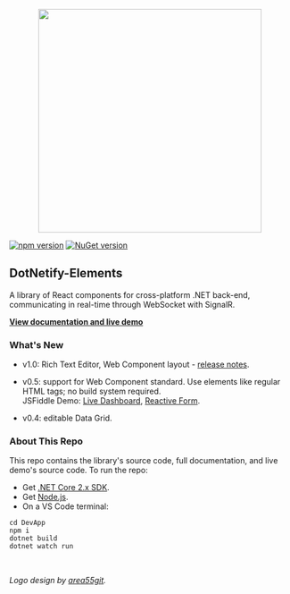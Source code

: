 <p align="center"><img width="400px" src="http://dotnetify.net/content/images/dotnetify-logo.png"></p>

[![npm version](https://badge.fury.io/js/dotnetify-elements.svg)](https://badge.fury.io/js/dotnetify-elements)
[![NuGet version](https://badge.fury.io/nu/DotNetify.Elements.svg)](https://badge.fury.io/nu/DotNetify.Elements)

## DotNetify-Elements

A library of React components for cross-platform .NET back-end, communicating in real-time through WebSocket with SignalR.

[**View documentation and live demo**](https://dotnetify.net/elements)  

### What's New

- v1.0: Rich Text Editor, Web Component layout - [release notes](https://github.com/dsuryd/dotNetify-Elements/releases).

- v0.5: support for Web Component standard. Use elements like regular HTML tags; no build system required.<br/>JSFiddle Demo: [Live Dashboard](https://jsfiddle.net/dsuryd/ygosxk8m/), [Reactive Form](https://jsfiddle.net/dsuryd/hmvwpjx0/4/).
- v0.4: editable Data Grid.

### About This Repo

This repo contains the library's source code, full documentation, and live demo's source code.  To run the repo:
- Get [.NET Core 2.x SDK](https://www.microsoft.com/net/download/dotnet-core/sdk-2.1.300).  
- Get [Node.js](https://nodejs.org/en/).
- On a VS Code terminal:

```
cd DevApp
npm i 
dotnet build
dotnet watch run
```

<br/>     
   
_Logo design by [area55git](https://github.com/area55git)._
